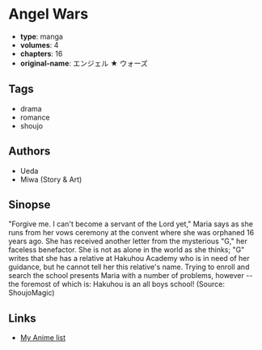 # Angel Wars

-   **type**: manga
-   **volumes**: 4
-   **chapters**: 16
-   **original-name**: エンジェル ★ ウォーズ

## Tags

-   drama
-   romance
-   shoujo

## Authors

-   Ueda
-   Miwa (Story & Art)

## Sinopse

"Forgive me. I can't become a servant of the Lord yet," Maria says as she runs from her vows ceremony at the convent where she was orphaned 16 years ago. She has received another letter from the mysterious "G," her faceless benefactor. She is not as alone in the world as she thinks; "G" writes that she has a relative at Hakuhou Academy who is in need of her guidance, but he cannot tell her this relative's name. Trying to enroll and search the school presents Maria with a number of problems, however -- the foremost of which is: Hakuhou is an all boys school! (Source: ShoujoMagic)

## Links

-   [My Anime list](https://myanimelist.net/manga/832/Angel_Wars)
